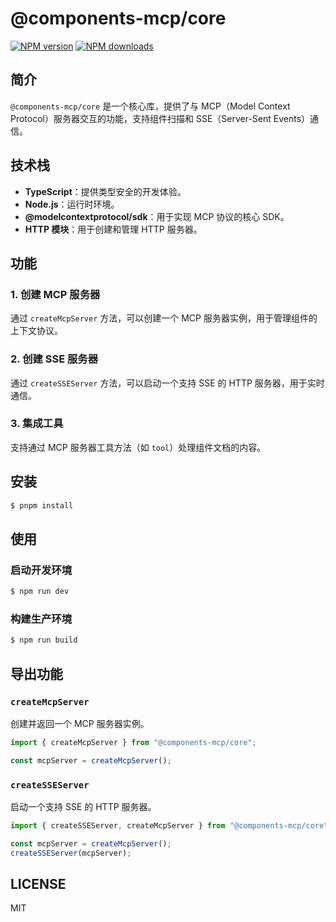 # @components-mcp/core

[![NPM version](https://img.shields.io/npm/v/@components-mcp/core.svg?style=flat)](https://npmjs.com/package/@components-mcp/core)
[![NPM downloads](http://img.shields.io/npm/dm/@components-mcp/core.svg?style=flat)](https://npmjs.com/package/@components-mcp/core)

## 简介

`@components-mcp/core` 是一个核心库，提供了与 MCP（Model Context Protocol）服务器交互的功能，支持组件扫描和 SSE（Server-Sent Events）通信。

## 技术栈

- **TypeScript**：提供类型安全的开发体验。
- **Node.js**：运行时环境。
- **@modelcontextprotocol/sdk**：用于实现 MCP 协议的核心 SDK。
- **HTTP 模块**：用于创建和管理 HTTP 服务器。

## 功能

### 1. 创建 MCP 服务器

通过 `createMcpServer` 方法，可以创建一个 MCP 服务器实例，用于管理组件的上下文协议。

### 2. 创建 SSE 服务器

通过 `createSSEServer` 方法，可以启动一个支持 SSE 的 HTTP 服务器，用于实时通信。

### 3. 集成工具

支持通过 MCP 服务器工具方法（如 `tool`）处理组件文档的内容。

## 安装

```bash
$ pnpm install
```

## 使用

### 启动开发环境

```bash
$ npm run dev
```

### 构建生产环境

```bash
$ npm run build
```

## 导出功能

### `createMcpServer`

创建并返回一个 MCP 服务器实例。

```ts
import { createMcpServer } from "@components-mcp/core";

const mcpServer = createMcpServer();
```

### `createSSEServer`

启动一个支持 SSE 的 HTTP 服务器。

```ts
import { createSSEServer, createMcpServer } from "@components-mcp/core";

const mcpServer = createMcpServer();
createSSEServer(mcpServer);
```

## LICENSE

MIT
